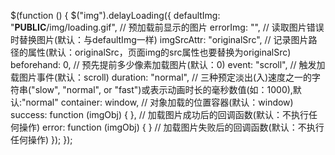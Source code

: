 $(function () {
            $("img").delayLoading({
                defaultImg: "__PUBLIC__/img/loading.gif",           // 预加载前显示的图片
                errorImg: "",                        // 读取图片错误时替换图片(默认：与defaultImg一样)
                imgSrcAttr: "originalSrc",           // 记录图片路径的属性(默认：originalSrc，页面img的src属性也要替换为originalSrc)
                beforehand: 0,                       // 预先提前多少像素加载图片(默认：0)
                event: "scroll",                     // 触发加载图片事件(默认：scroll)
                duration: "normal",                  // 三种预定淡出(入)速度之一的字符串("slow", "normal", or "fast")或表示动画时长的毫秒数值(如：1000),默认:"normal"
                container: window,                   // 对象加载的位置容器(默认：window)
                success: function (imgObj) { },      // 加载图片成功后的回调函数(默认：不执行任何操作)
                error: function (imgObj) { }         // 加载图片失败后的回调函数(默认：不执行任何操作)
            });
        });
